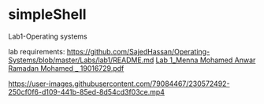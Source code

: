 # simpleShell
Lab1-Operating systems

lab requirements: https://github.com/SajedHassan/Operating-Systems/blob/master/Labs/lab1/README.md
[Lab 1_Menna Mohamed Anwar Ramadan Mohamed _ 19016729.pdf](https://github.com/MennaAnwar/SimpleShell_Multi-Processing/files/11177314/Lab.1_Menna.Mohamed.Anwar.Ramadan.Mohamed._.19016729.pdf)


https://user-images.githubusercontent.com/79084467/230572492-250cf0f6-d109-441b-85ed-8d54cd3f03ce.mp4

